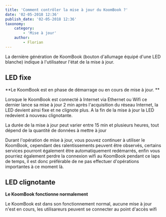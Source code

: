 ```yaml
---
title: 'Comment contrôler la mise à jour du KoomBook ?'
date: '02-05-2018 12:36'
publish_date: '02-05-2018 12:36'
taxonomy:
    category:
        - 'Mise à jour'
    author:
        - Florian
---
```


La dernière génération de KoomBook (bouton d'allumage équipé d'une LED blanche) indique à l'utilisateur l'état de la mise à jour.

## LED fixe
**Le KoomBook est en phase de démarrage ou en cours de mise à jour. **

Lorsque le KoomBook est connecté à Internet via Ethernet ou Wifi ce dernier lance sa mise à jour 2 min après l'acquisition du réseau Internet, la LED devient ainsi fixe et ne clignote plus. A la fin de la mise à jour la LED redevient à nouveau clignotante.

La durée de la mise à jour peut varier entre 15 min et plusieurs heures, tout dépend de la quantité de données à mettre à jour

Durant l'opération de mise à jour, vous pouvez continuer à utiliser le KoomBook, cependant des ralentissements peuvent être observés, certains services pourront également être automatiquement redémarrés, enfin vous pourriez également perdre la connexion wifi au KoomBook pendant ce laps de temps, il est donc préférable de ne pas effectuer d'opérations importantes à ce moment là.

## LED clignotante
**Le KoomBook fonctionne normalement**

Le KoomBook est dans son fonctionnement normal, aucune mise à jour n'est en cours, les utilisareurs peuvent se connecter au point d'accès wifi 

